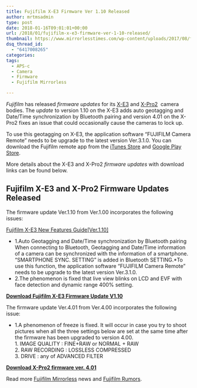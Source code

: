 ```yaml
---
title: Fujifilm X-E3 Firmware Ver 1.10 Released
author: mrtmsadmin
type: post
date: 2018-01-16T09:01:01+00:00
url: /2018/01/fujifilm-x-e3-firmware-ver-1-10-released/
thumbnail: https://www.mirrorlesstimes.com/wp-content/uploads/2017/08/fujifilm-x-e3-rumors-750x550.jpg
dsq_thread_id:
  - "6417008265"
categories:
tags:
  - APS-c
  - Camera
  - Firmware
  - Fujifilm Mirrorless

---
```

_Fujifilm_ has released _firmware updates_ for its <a href="https://aax-us-east.amazon-adsystem.com/x/c/QosR0ZC8lUkgC8j8Jr1GR64AAAFg_i8nHwEAAAFKAeTLUtc/https://assoc-redirect.amazon.com/g/r/http://amzn.to/2Dj6hTg/ref=as_at?linkCode=w61&imprToken=9r-irBqMlpk2JqLv2cSzjA&slotNum=0" target="_blank" rel="noopener">X-E3</a> and <a href="https://aax-us-east.amazon-adsystem.com/x/c/QosR0ZC8lUkgC8j8Jr1GR64AAAFg_i8nHwEAAAFKAeTLUtc/https://assoc-redirect.amazon.com/g/r/http://amzn.to/2EFM1rZ/ref=as_at?linkCode=w61&imprToken=9r-irBqMlpk2JqLv2cSzjA&slotNum=1" target="_blank" rel="noopener">X-Pro2</a>  camera bodies. The _update_ to version 1.10 on the X-E3 adds auto geotagging and Date/Time synchronization by Bluetooth pairing and version 4.01 on the X-Pro2 fixes an issue that could occasionally cause the cameras to lock up.

To use this geotagging on X-E3, the application software “FUJIFILM Camera Remote” needs to be upgrade to the latest version Ver.3.1.0. You can download the Fujifilm remote app from the <a href="https://itunes.apple.com/us/app/fujifilm-camera-remote/id793063045?mt=8" target="_blank" rel="noopener">iTunes Store</a> and <a href="https://play.google.com/store/apps/details?id=com.fujifilm_dsc.app.remoteshooter" target="_blank" rel="noopener">Google Play Store</a>.

More details about the X-E3 and X-Pro2 _firmware updates_ with download links can be found below. <!--more-->

## Fujifilm X-E3 and X-Pro2 Firmware Updates Released

The firmware update Ver.1.10 from Ver.1.00 incorporates the following issues:

<a href="http://www.fujifilm.com/support/digital_cameras/manuals/pdf/index/x/fujifilm_xe3_manual_en.pdf" target="_blank" rel="follow external noopener noreferrer" data-wpel-link="external">Fujifilm X-E3 New Features Guide[Ver.1.10]</a>

<ul class="noteListB01">
  <li>
    <span class="pointer">1.</span>Auto Geotagging and Date/Time synchronization by Bluetooth pairing<br /> When connecting to Bluetooth, Geotagging and Date/Time information of a camera can be synchronized with the information of a smartphone. “SMARTPHONE SYNC. SETTING” is added in Bluetooth SETTING.*To use this function, the application software “FUJIFILM Camera Remote” needs to be upgrade to the latest version Ver.3.1.0.
  </li>
  <li>
    <span class="pointer">2.</span>The phenomenon is fixed that live view blinks on LCD and EVF with face detection and dynamic range 400% setting.
  </li>
</ul>

**<a href="http://www.fujifilm.com/support/digital_cameras/software/firmware/x/xe3/index.html" target="_blank" rel="noopener">Download Fujifilm X-E3 Firmware Update V1.10</a>**

The firmware update Ver.4.01 from Ver.4.00 incorporates the following issue:

<ul class="noteListB01">
  <li>
    <span class="pointer">1.</span>A phenomenon of freeze is fixed. It will occur in case you try to shoot pictures when all the three settings below are set at the same time after the firmware has been upgraded to version 4.00.<br /> 1. IMAGE QUALITY : FINE+RAW or NORMAL + RAW<br /> 2. RAW RECORDING : LOSSLESS COMPRESSED<br /> 3. DRIVE : any of ADVANCED FILTER
  </li>
</ul>

**<a href="http://www.fujifilm.com/support/digital_cameras/software/firmware/x/xpro2/index.html" target="_blank" rel="follow external noopener noreferrer" data-wpel-link="external">Download X-Pro2 firmware ver. 4.01</a>**

Read more [Fujifilm Mirrorless][1] news and <a href="https://www.dailycameranews.com/tag/fujifilm-rumors/" target="_blank" rel="noopener">Fujifilm Rumors</a>.

 [1]: https://www.mirrorlesstimes.com/tags/fujifilm-mirrorless/
